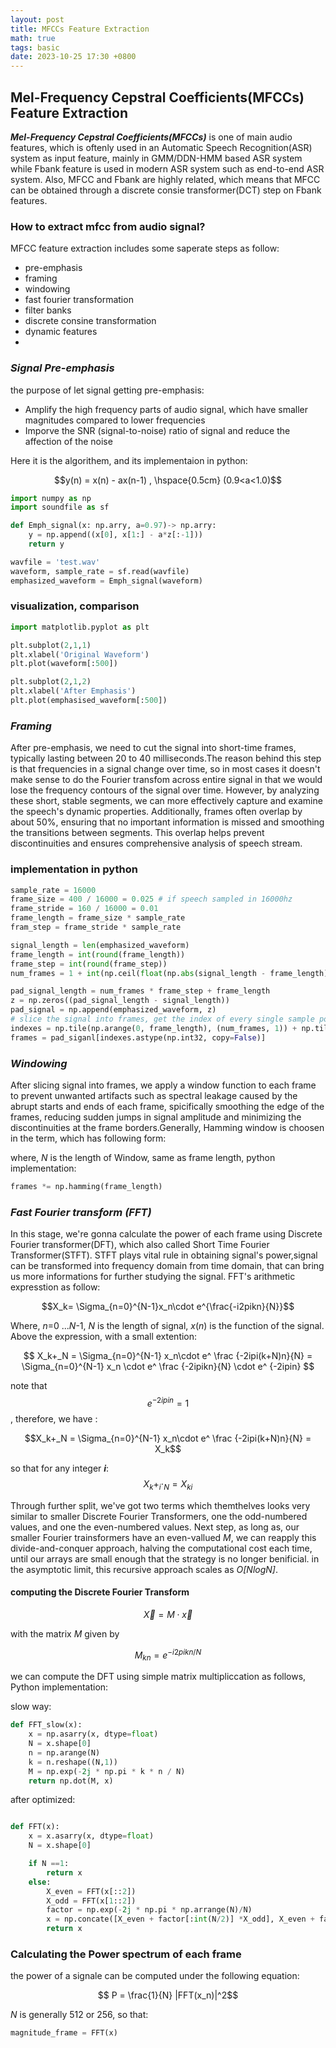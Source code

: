 ```yaml
---
layout: post
title: MFCCs Feature Extraction
math: true
tags: basic
date: 2023-10-25 17:30 +0800
---
```

## Mel-Frequency Cepstral Coefficients(MFCCs) Feature Extraction
***Mel-Frequency Cepstral Coefficients(MFCCs)*** is one of main audio features, which is oftenly used in an Automatic Speech Recognition(ASR) system as input feature, mainly in GMM/DDN-HMM based ASR system while Fbank feature is used in modern ASR system such as end-to-end ASR system. Also, MFCC and Fbank are highly related, which means that MFCC can be obtained through a discrete consie transformer(DCT) step on Fbank features.

### How to extract mfcc from audio signal?  
MFCC feature extraction includes some saperate steps as follow:
- pre-emphasis 
- framing 
- windowing
- fast fourier transformation
- filter banks
- discrete consine transformation
- dynamic features
- 
### ***Signal Pre-emphasis***
the purpose of let signal getting pre-emphasis:

- Amplify the high frequency parts of audio signal, which have smaller magnitudes compared to lower frequencies
- Imporve the SNR (signal-to-noise) ratio of signal and reduce the affection of the noise

Here it is the algorithem, and its implementaion in python:

$$y(n) = x(n) - ax(n-1) , \hspace{0.5cm} (0.9<a<1.0)$$

``` python
import numpy as np
import soundfile as sf

def Emph_signal(x: np.arry, a=0.97)-> np.arry:
    y = np.append((x[0], x[1:] - a*z[:-1]))
    return y

wavfile = 'test.wav'
waveform, sample_rate = sf.read(wavfile)
emphasized_waveform = Emph_signal(waveform)
```
### visualization, comparison
```python
import matplotlib.pyplot as plt

plt.subplot(2,1,1)
plt.xlabel('Original Waveform')
plt.plot(waveform[:500])

plt.subplot(2,1,2)
plt.xlabel('After Emphasis')
plt.plot(emphasised_waveform[:500])
```
### ***Framing*** 
 After pre-emphasis, we need to cut the signal into short-time frames, typically lasting between 20 to 40 milliseconds.The reason behind this step is that frequencies in a signal change over time, so in most cases it doesn't make sense to do the Fourier transfom across entire signal in that we would lose the frequency contours of the signal over time. However, by analyzing these short, stable segments, we can more effectively capture and examine the speech's dynamic properties. Additionally, frames often overlap by about 50%, ensuring that no important information is missed and smoothing the transitions between segments. This overlap helps prevent discontinuities and ensures comprehensive analysis of speech stream.

### implementation in python
```python
sample_rate = 16000
frame_size = 400 / 16000 = 0.025 # if speech sampled in 16000hz 
frame_stride = 160 / 16000 = 0.01 
frame_length = frame_size * sample_rate
fram_step = frame_stride * sample_rate

signal_length = len(emphasized_waveform)
frame_length = int(round(frame_length))
frame_step = int(round(frame_step))
num_frames = 1 + int(np.ceil(float(np.abs(signal_length - frame_length)) / frame_step ))

pad_signal_length = num_frames * frame_step + frame_length
z = np.zeros((pad_signal_length - signal_length))
pad_signal = np.append(emphasized_waveform, z)
# slice the signal into frames, get the index of every single sample point
indexes = np.tile(np.arange(0, frame_length), (num_frames, 1)) + np.tile(np.arange(0, num_frames*frame_step, frame_step), (frame_length, 1)).T
frames = pad_siganl[indexes.astype(np.int32, copy=False)]
```
### ***Windowing*** 
 After slicing signal into frames, we apply a window function to each frame to prevent unwanted artifacts such as spectral leakage caused by the abrupt starts and ends of each frame, spicifically smoothing the edge of the frames, reducing sudden jumps in signal amplitude and minimizing the discontinuities at the frame borders.Generally, Hamming window is choosen in the term, which has following form:

where, *N* is the length of Window, same as frame length, python implementation:

```python
frames *= np.hamming(frame_length)
```
### ***Fast Fourier transform (FFT)***
In this stage, we're gonna calculate the power of each frame using Discrete Fourier transformer(DFT), which also called Short Time Fourier Transformer(STFT). STFT plays vital rule in obtaining signal's power,signal can be transformed into frequency domain from time domain, that can bring us more informations for further studying the signal. FFT's arithmetic expresstion as follow:


$$X_k= \Sigma_{n=0}^{N-1}x_n\cdot e^{\frac{-i2pikn}{N}}$$

Where, _n_=0 ..._N_-1, _N_ is the length of signal, _x_(_n_) is the function of the signal. Above the expression, with a small extention:

$$ X_k+_N = \Sigma_{n=0}^{N-1} x_n\cdot e^ \frac {-2ipi(k+N)n}{N} = \Sigma_{n=0}^{N-1} x_n \cdot e^ \frac {-2ipikn}{N} \cdot e^ {-2ipin} $$

note that $$e^{-2ipin}=1$$, therefore, we have :

$$X_k+_N = \Sigma_{n=0}^{N-1} x_n\cdot e^ \frac {-2ipi(k+N)n}{N} = X_k$$

so that for any integer **_i_**:
$$X_k+_i\cdot _N = X{_k}_i $$


Through further split, we've got two terms which themthelves looks very similar to smaller Discrete Fourier Transformers, one the odd-numbered values, and one the even-numbered values. Next step, as long as, our smaller Fourier trainsformers have an even-vallued *M*, we can reapply this divide-and-conquer approach, halving the computational cost each time, until our arrays are small enough that the strategy is no longer benificial. in the asymptotic limit, this recursive approach scales as *O[NlogN]*.

#### computing the Discrete Fourier Transform

$$\vec X = M \cdot \vec x$$

with the matrix *M* given by

$$M_{kn} = e^{-i2pikn / N}$$

we can compute the DFT using simple matrix multipliccation as follows,  Python implementation:

slow way:

```python 
def FFT_slow(x):
    x = np.asarry(x, dtype=float)
    N = x.shape[0]
    n = np.arange(N)
    k = n.reshape((N,1))
    M = np.exp(-2j * np.pi * k * n / N)
    return np.dot(M, x)
```
after optimized:

```python

def FFT(x):
    x = x.asarry(x, dtype=float)
    N = x.shape[0]

    if N ==1:
        return x
    else:
        X_even = FFT(x[::2])
        X_odd = FFT(x[1::2])
        factor = np.exp(-2j * np.pi * np.arrange(N)/N)
        x = np.concate([X_even + factor[:int(N/2)] *X_odd], X_even + factor[int(N/2):] * X_odd)
        return x
```

### Calculating the Power spectrum of each frame
the power of a signale can be computed under the following equation:

$$ P = \frac{1}{N} |FFT(x_n)|^2$$

*N* is generally 512 or 256, so that:

```python
magnitude_frame = FFT(x)

```

